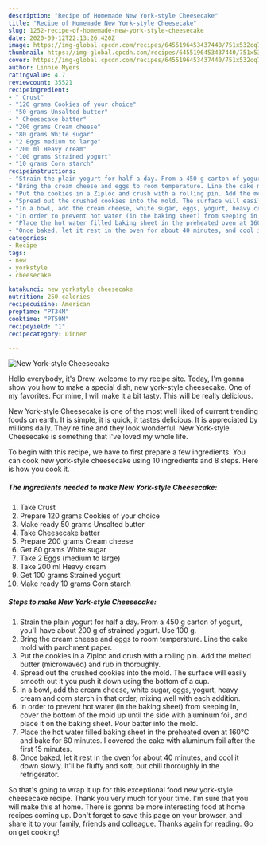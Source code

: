 ```yaml
---
description: "Recipe of Homemade New York-style Cheesecake"
title: "Recipe of Homemade New York-style Cheesecake"
slug: 1252-recipe-of-homemade-new-york-style-cheesecake
date: 2020-09-12T22:13:26.420Z
image: https://img-global.cpcdn.com/recipes/6455196453437440/751x532cq70/new-york-style-cheesecake-recipe-main-photo.jpg
thumbnail: https://img-global.cpcdn.com/recipes/6455196453437440/751x532cq70/new-york-style-cheesecake-recipe-main-photo.jpg
cover: https://img-global.cpcdn.com/recipes/6455196453437440/751x532cq70/new-york-style-cheesecake-recipe-main-photo.jpg
author: Linnie Myers
ratingvalue: 4.7
reviewcount: 35521
recipeingredient:
- " Crust"
- "120 grams Cookies of your choice"
- "50 grams Unsalted butter"
- " Cheesecake batter"
- "200 grams Cream cheese"
- "80 grams White sugar"
- "2 Eggs medium to large"
- "200 ml Heavy cream"
- "100 grams Strained yogurt"
- "10 grams Corn starch"
recipeinstructions:
- "Strain the plain yogurt for half a day. From a 450 g carton of yogurt, you&#39;ll have about 200 g of strained yogurt. Use 100 g."
- "Bring the cream cheese and eggs to room temperature. Line the cake mold with parchment paper."
- "Put the cookies in a Ziploc and crush with a rolling pin. Add the melted butter (microwaved) and rub in thoroughly."
- "Spread out the crushed cookies into the mold. The surface will easily smooth out it you push it down using the bottom of a cup."
- "In a bowl, add the cream cheese, white sugar, eggs, yogurt, heavy cream and corn starch in that order, mixing well with each addition."
- "In order to prevent hot water (in the baking sheet) from seeping in, cover the bottom of the mold up until the side with aluminum foil, and place it on the baking sheet. Pour batter into the mold."
- "Place the hot water filled baking sheet in the preheated oven at 160℃ and bake for 60 minutes. I covered the cake with aluminum foil after the first 15 minutes."
- "Once baked, let it rest in the oven for about 40 minutes, and cool it down slowly. It&#39;ll be fluffy and soft, but chill thoroughly in the refrigerator."
categories:
- Recipe
tags:
- new
- yorkstyle
- cheesecake

katakunci: new yorkstyle cheesecake 
nutrition: 250 calories
recipecuisine: American
preptime: "PT34M"
cooktime: "PT59M"
recipeyield: "1"
recipecategory: Dinner

---
```



![New York-style Cheesecake](https://img-global.cpcdn.com/recipes/6455196453437440/751x532cq70/new-york-style-cheesecake-recipe-main-photo.jpg)

Hello everybody, it's Drew, welcome to my recipe site. Today, I'm gonna show you how to make a special dish, new york-style cheesecake. One of my favorites. For mine, I will make it a bit tasty. This will be really delicious.



New York-style Cheesecake is one of the most well liked of current trending foods on earth. It is simple, it is quick, it tastes delicious. It is appreciated by millions daily. They're fine and they look wonderful. New York-style Cheesecake is something that I've loved my whole life.


To begin with this recipe, we have to first prepare a few ingredients. You can cook new york-style cheesecake using 10 ingredients and 8 steps. Here is how you cook it.

<!--inarticleads1-->

##### The ingredients needed to make New York-style Cheesecake:

1. Take  Crust
1. Prepare 120 grams Cookies of your choice
1. Make ready 50 grams Unsalted butter
1. Take  Cheesecake batter
1. Prepare 200 grams Cream cheese
1. Get 80 grams White sugar
1. Take 2 Eggs (medium to large)
1. Take 200 ml Heavy cream
1. Get 100 grams Strained yogurt
1. Make ready 10 grams Corn starch




<!--inarticleads2-->

##### Steps to make New York-style Cheesecake:

1. Strain the plain yogurt for half a day. From a 450 g carton of yogurt, you&#39;ll have about 200 g of strained yogurt. Use 100 g.
1. Bring the cream cheese and eggs to room temperature. Line the cake mold with parchment paper.
1. Put the cookies in a Ziploc and crush with a rolling pin. Add the melted butter (microwaved) and rub in thoroughly.
1. Spread out the crushed cookies into the mold. The surface will easily smooth out it you push it down using the bottom of a cup.
1. In a bowl, add the cream cheese, white sugar, eggs, yogurt, heavy cream and corn starch in that order, mixing well with each addition.
1. In order to prevent hot water (in the baking sheet) from seeping in, cover the bottom of the mold up until the side with aluminum foil, and place it on the baking sheet. Pour batter into the mold.
1. Place the hot water filled baking sheet in the preheated oven at 160℃ and bake for 60 minutes. I covered the cake with aluminum foil after the first 15 minutes.
1. Once baked, let it rest in the oven for about 40 minutes, and cool it down slowly. It&#39;ll be fluffy and soft, but chill thoroughly in the refrigerator.




So that's going to wrap it up for this exceptional food new york-style cheesecake recipe. Thank you very much for your time. I'm sure that you will make this at home. There is gonna be more interesting food at home recipes coming up. Don't forget to save this page on your browser, and share it to your family, friends and colleague. Thanks again for reading. Go on get cooking!
